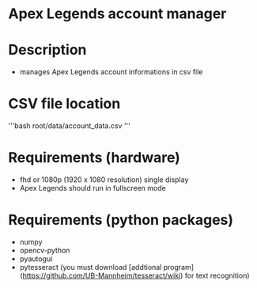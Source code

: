 # Apex Legends account manager

# Description
- manages Apex Legends account informations in csv file

# CSV file location
'''bash
root/data/account_data.csv
'''

# Requirements (hardware)
- fhd or 1080p (1920 x 1080 resolution) single display
- Apex Legends should run in fullscreen mode

# Requirements (python packages)
- numpy
- opencv-python
- pyautogui
- pytesseract (you must download [addtional program] (https://github.com/UB-Mannheim/tesseract/wiki) for text recognition)
